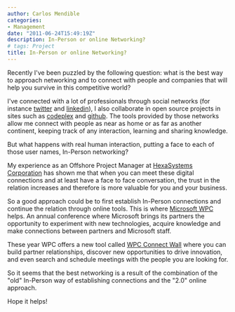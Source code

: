 ```yaml
---
author: Carlos Mendible
categories:
- Management
date: "2011-06-24T15:49:19Z"
description: In-Person or online Networking?
# tags: Project
title: In-Person or online Networking?
---
```

Recently I've been puzzled by the following question: what is the best way to approach networking and to connect with people and companies that will help you survive in this competitive world?

I've connected with a lot of professionals through social networks (for instance [twitter](https://twitter.com/#!/cfmendible) and [linkedin](http://es.linkedin.com/in/carlosmendible)), I also collaborate in open source projects in sites such as [codeplex](http://www.codeplex.com/site/users/view/cmendible) and [github](https://github.com/cmendible). The tools provided by those networks allow me connect with people as near as home or as far as another continent, keeping track of any interaction, learning and sharing knowledge.

But what happens with real human interaction, putting a face to each of those user names, In-Person networking?

My experience as an Offshore Project Manager at [HexaSystems Corporation](http://hexasystems.com) has shown me that when you can meet these digital connections and at least have a face to face conversation, the trust in the relation increases and therefore is more valuable for you and your business.

So a good approach could be to first establish In-Person connections and continue the relation through online tools. This is where [Microsoft WPC](http://digitalwpc.com/) helps. An annual conference where Microsoft brings its partners the opportunity to experiment with new technologies, acquire knowledge and make connections between partners and Microsoft staff.

These year WPC offers a new tool called [WPC Connect Wall](http://wall.digitalwpc.com/) where you can build partner relationships, discover new opportunities to drive innovation, and even search and schedule meetings with the people you are looking for.

So it seems that the best networking is a result of the combination of the "old" In-Person way of establishing connections and the "2.0" online approach.

Hope it helps!